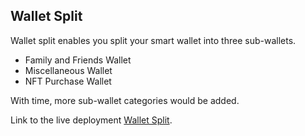 ## Wallet Split

Wallet split enables you split your smart wallet into three sub-wallets.

- Family and Friends Wallet
- Miscellaneous Wallet
- NFT Purchase Wallet

With time, more sub-wallet categories would be added.

Link to the live deployment [Wallet Split](https://wallet-split.vercel.app/).


